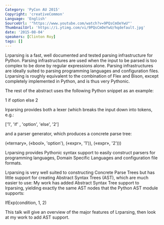```yaml
---
Category: 'PyCon AU 2015'
Copyright: 'creativeCommon'
Language: 'English'
SourceUrl: '"https://www.youtube.com/watch?v=9PQsCmOeYwU"'
ThumbnailUrl: 'https://i.ytimg.com/vi/9PQsCmOeYwU/hqdefault.jpg'
date: '2015-08-04'
speakers: [Clinton Roy]
tags: []
---
```

Lrparsing is a fast, well documented and tested parsing infrastructure for Python. Parsing infrastructures are used when the input to be parsed is too complex to be done by regular expressions alone. Parsing infrastructures are ideally suited to parsing programming languages and configuration files. Lrparsing is roughly equivalent to the combination of Flex and Bison, except completely implemented in Python, and is thus very Pythonic.

The rest of the abstract uses the following Python snippet as an example:

1 if option else 2

lrparsing provides both a lexer (which breaks the input down into tokens, e.g.:

 ['1', 'if' , 'option',  'else', '2']

and a parser generator, which produces a concrete parse tree:

(«ternary», («bool», 'option'), («expr», '1')), («expr», '2')))

 Lrparsing provides Pythonic syntax support to easily construct parsers for programming languages, Domain Specific Languages and configuration file formats.

Lrparsing is very well suited to constructing Concrete Parse Trees but has little support for creating Abstract Syntax Trees (AST), which are much easier to use: My work has added Abstract Syntax Tree support to lrparsing, yielding exactly the same AST nodes that the Python AST module supports:

IfExp(condition, 1, 2)

This talk will give an overview of the major features of Lrparsing, then look at my work to add AST support. 

